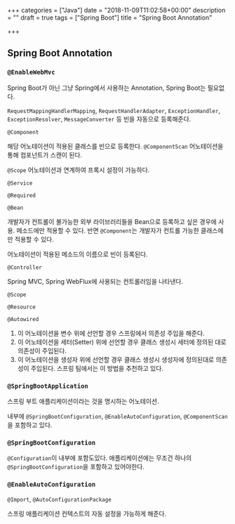 +++
categories = ["Java"]
date = "2018-11-09T11:02:58+00:00"
description = ""
draft = true
tags = ["Spring Boot"]
title = "Spring Boot Annotation"

+++
## Spring Boot Annotation

### `@EnableWebMvc`

Spring Boot가 아닌 그냥 Spring에서 사용하는 Annotation, Spring Boot는 필요없다.

`RequestMappingHandlerMapping`, `RequestHandlerAdapter`, `ExceptionHandler`, `ExceptionResolver`, `MessageConverter` 등 빈을 자동으로 등록해준다.

`@Component`

해당 어노테이션이 적용된 클래스를 빈으로 등록한다. `@ComponentScan` 어노테이션을 통해 컴포넌트가 스캔이 된다.

`@Scope` 어노테이션과 연계하여 프록시 설정이 가능하다. 

`@Service`

`@Required`

`@Bean`

개발자가 컨트롤이 불가능한 외부 라이브러리들을 Bean으로 등록하고 싶은 경우에 사용. 메소드에만 적용할 수 있다. 반면 `@Component`는 개발자가 컨트롤 가능한 클래스에만 적용할 수 있다.

어노테이션이 적용된 메소드의 이름으로 빈이 등록된다.

`@Controller`

Spring MVC, Spring WebFlux에 사용되는 컨트롤러임을 나타낸다.

`@Scope`

`@Resource`

`@Autowired`

1. 이 어노테이션을 변수 위에 선언할 경우 스프링에서 의존성 주입을 해준다.
2. 이 어노테이션을 세터(Setter) 위에 선언할 경우 클래스 생성시 세터에 정의된 대로 의존성이 주입된다.
3. 이 어노테이션을 생성자 위에 선언할 경우 클래스 생성시 생성자에 정의된대로 의존성이 주입된다. 스프링 팀에서는 이 방법을 추천하고 있다.

### `@SpringBootApplication`

스프링 부트 애플리케이션이라는 것을 명시하는 어노테이션. 

내부에 `@SpringBootConfiguration`, `@EnableAutoConfiguration`, `@ComponentScan`을 포함하고 있다.

### `@SpringBootConfiguration`

`@Configuration`이 내부에 포함도있다. 애플리케이션에는 무조건 하나의 `@SpringBootConfiguration`을 포함하고 있어야한다.

### `@EnableAutoConfiguration`

`@Import`, `@AutoConfigurationPackage`

스프링 애플리케이션 컨텍스트의 자동 설정을 가능하게 해준다.